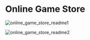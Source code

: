 # Online Game Store
![online_game_store_readme1](https://user-images.githubusercontent.com/49883143/197321033-08a5f928-aef8-4057-b577-aceb05129a66.gif)


![online_game_store_readme2](https://user-images.githubusercontent.com/49883143/197322281-30914371-b555-4718-94a7-317f312b7d79.gif)
